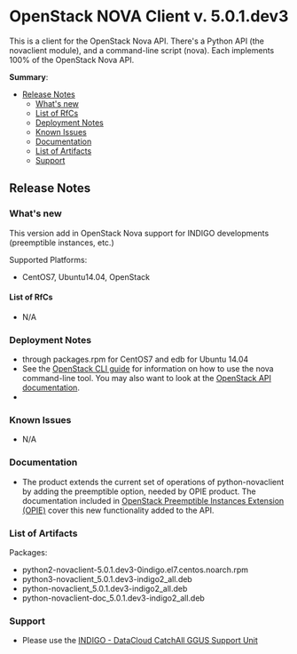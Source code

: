 # OpenStack NOVA Client v. 5.0.1.dev3

This is a client for the OpenStack Nova API. There's a Python API (the novaclient module), and a command-line script (nova). Each implements 100% of the OpenStack Nova API.

**Summary**:
* [Release Notes](#id1)
  * [What's new](#id2)
  * [List of RfCs](#id3)
  * [Deployment Notes](#id4)
  * [Known Issues](#id5)
  * [Documentation](#id6)
  * [List of Artifacts](#id7)
  * [Support](#id8)


<a id="id1"></a>
## Release Notes

<a id="id2"></a>
### What's new

This version add in OpenStack Nova support for INDIGO developments (preemptible instances, etc.)

Supported Platforms:
* CentOS7, Ubuntu14.04, OpenStack
 
<a id="id3"></a>
#### List of RfCs 

* N/A


<a id="id4"></a>
### Deployment Notes

* through packages.rpm for CentOS7 and edb for Ubuntu 14.04
* See the [OpenStack CLI guide](http://docs.openstack.org/cli-reference/nova.html) for information on how to use the nova command-line tool. You may also want to look at the [OpenStack API documentation](http://developer.openstack.org/api-ref-compute-v2.1.html).
* 
<a id="id5"></a>
### Known Issues

* N/A

<a id="id6"></a>
### Documentation

* The product extends the current set of operations of python-novaclient by adding the preemptible option, needed by OPIE product. The documentation included in [OpenStack Preemptible Instances Extension (OPIE)](indigo1/opie1.md) cover this new functionality added to the API.

<a id="id7"></a>
### List of Artifacts

Packages:
* python2-novaclient-5.0.1.dev3-0indigo.el7.centos.noarch.rpm
* python3-novaclient_5.0.1.dev3-indigo2_all.deb
* python-novaclient_5.0.1.dev3-indigo2_all.deb
* python-novaclient-doc_5.0.1.dev3-indigo2_all.deb


<a id="id8"></a>
### Support

* Please use the [INDIGO - DataCloud CatchAll GGUS Support Unit](
https://wiki.egi.eu/wiki/GGUS:INDIGO_DataCloud_Catch-all_FAQ)